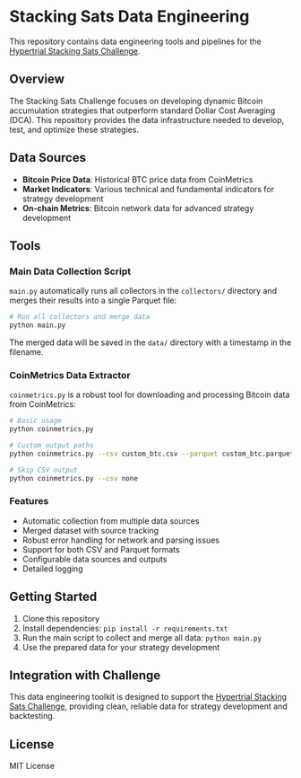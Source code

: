 # Stacking Sats Data Engineering

This repository contains data engineering tools and pipelines for the [Hypertrial Stacking Sats Challenge](https://github.com/hypertrial/stacking_sats_challenge).

## Overview

The Stacking Sats Challenge focuses on developing dynamic Bitcoin accumulation strategies that outperform standard Dollar Cost Averaging (DCA). This repository provides the data infrastructure needed to develop, test, and optimize these strategies.

## Data Sources

- **Bitcoin Price Data**: Historical BTC price data from CoinMetrics
- **Market Indicators**: Various technical and fundamental indicators for strategy development
- **On-chain Metrics**: Bitcoin network data for advanced strategy development

## Tools

### Main Data Collection Script

`main.py` automatically runs all collectors in the `collectors/` directory and merges their results into a single Parquet file:

```bash
# Run all collectors and merge data
python main.py
```

The merged data will be saved in the `data/` directory with a timestamp in the filename.

### CoinMetrics Data Extractor

`coinmetrics.py` is a robust tool for downloading and processing Bitcoin data from CoinMetrics:

```bash
# Basic usage
python coinmetrics.py

# Custom output paths
python coinmetrics.py --csv custom_btc.csv --parquet custom_btc.parquet

# Skip CSV output
python coinmetrics.py --csv none
```

### Features

- Automatic collection from multiple data sources
- Merged dataset with source tracking
- Robust error handling for network and parsing issues
- Support for both CSV and Parquet formats
- Configurable data sources and outputs
- Detailed logging

## Getting Started

1. Clone this repository
2. Install dependencies: `pip install -r requirements.txt`
3. Run the main script to collect and merge all data: `python main.py`
4. Use the prepared data for your strategy development

## Integration with Challenge

This data engineering toolkit is designed to support the [Hypertrial Stacking Sats Challenge](https://github.com/hypertrial/stacking_sats_challenge), providing clean, reliable data for strategy development and backtesting.

## License

MIT License
